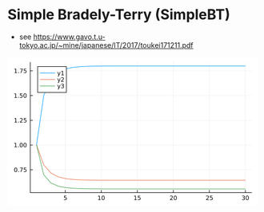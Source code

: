 # Simple Bradely-Terry (SimpleBT)

- see https://www.gavo.t.u-tokyo.ac.jp/~mine/japanese/IT/2017/toukei171211.pdf


![](trace.png)